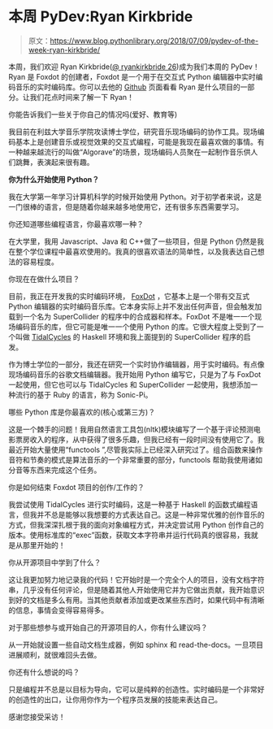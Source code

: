 # 本周 PyDev:Ryan Kirkbride

> 原文：<https://www.blog.pythonlibrary.org/2018/07/09/pydev-of-the-week-ryan-kirkbride/>

本周，我们欢迎 Ryan Kirkbride([@ ryankirkbride 26](https://twitter.com/ryankirkbride26))成为我们本周的 PyDev！Ryan 是 Foxdot 的创建者，Foxdot 是一个用于在交互式 Python 编辑器中实时编码音乐的实时编码库。你可以去他的 [Github](https://github.com/Qirky) 页面看看 Ryan 是什么项目的一部分。让我们花点时间来了解一下 Ryan！

你能告诉我们一些关于你自己的情况吗(爱好、教育等)

我目前在利兹大学音乐学院攻读博士学位，研究音乐现场编码的协作工具。现场编码基本上是创建音乐或视觉效果的交互式编程，可能是我现在最喜欢做的事情。有一种越来越流行的叫做“Algorave”的场景，现场编码人员聚在一起制作音乐供人们跳舞，表演起来很有趣。

**你为什么开始使用 Python？**

我在大学第一年学习计算机科学的时候开始使用 Python。对于初学者来说，这是一门很棒的语言，但是随着你越来越多地使用它，还有很多东西需要学习。

你还知道哪些编程语言，你最喜欢哪一种？

在大学里，我用 Javascript、Java 和 C++做了一些项目，但是 Python 仍然是我在整个学位课程中最喜欢使用的。我真的很喜欢语法的简单性，以及我表达自己想法的容易程度。

你现在在做什么项目？

目前，我正在开发我的实时编码环境， [FoxDot](http://www.foxdot.org) ，它基本上是一个带有交互式 Python 编辑器的实时编码音乐库。它本身实际上并不发出任何声音，但会触发加载到一个名为 SuperCollider 的程序中的合成器和样本。FoxDot 不是唯一一个现场编码音乐的库，但它可能是唯一一个使用 Python 的库。它很大程度上受到了一个叫做 [TidalCycles](http://www.tidalcycles.org) 的 Haskell 环境和我上面提到的 SuperCollider 程序的启发。

作为博士学位的一部分，我还在研究一个实时协作编辑器，用于实时编码。有点像现场编码音乐的谷歌文档编辑器。我开始用 Python 编写它，只是为了与 FoxDot 一起使用，但它也可以与 TidalCycles 和 SuperCollider 一起使用，我想添加一种流行的基于 Ruby 的语言，称为 Sonic-Pi。

哪些 Python 库是你最喜欢的(核心或第三方)？

这是一个棘手的问题！我用自然语言工具包(nltk)模块编写了一个基于评论预测电影票房收入的程序，从中获得了很多乐趣，但我已经有一段时间没有使用它了。我最近开始大量使用“functools ”,尽管我实际上已经深入研究过了。组合函数来操作音符和节奏的模式是算法音乐的一个非常重要的部分，functools 帮助我使用诸如分音等东西来完成这个任务。

你是如何结束 Foxdot 项目的创作/工作的？

我尝试使用 TidalCycles 进行实时编码，这是一种基于 Haskell 的函数式编程语言，但我并不总是能够以我想要的方式表达自己。这是一种非常优雅的创作音乐的方式，但我深深扎根于我的面向对象编程方式，并决定尝试用 Python 创作自己的版本。使用标准库的“exec”函数，获取文本字符串并运行代码真的很容易，我就是从那里开始的！

你从开源项目中学到了什么？

这让我更加努力地记录我的代码！它开始时是一个完全个人的项目，没有文档字符串，几乎没有任何评论，但是随着其他人开始使用它并为它做出贡献，我开始意识到好的文档是多么有用。当其他贡献者添加或更改某些东西时，如果代码中有清晰的信息，事情会变得容易得多。

对于那些想参与或开始自己的开源项目的人，你有什么建议吗？

从一开始就设置一些自动文档生成器，例如 sphinx 和 read-the-docs。一旦项目进展顺利，就很难回头去做。

你还有什么想说的吗？

只是编程并不总是以目标为导向，它可以是纯粹的创造性。实时编码是一个非常好的创造性的出口，让你用你作为一个程序员发展的技能来表达自己。

感谢您接受采访！